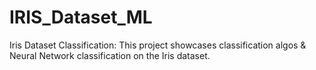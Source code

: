 # IRIS_Dataset_ML
Iris Dataset Classification: This project showcases classification algos &amp; Neural Network classification on the Iris dataset.
